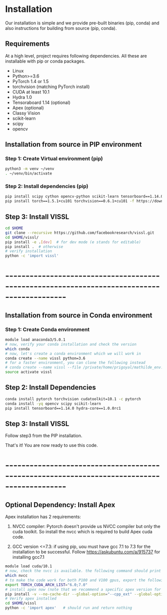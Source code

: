# Installation

Our installation is simple and we provide pre-built binaries (pip, conda) and also instructions for building from source (pip, conda).

## Requirements

At a high level, project requires following dependencies. All these are installable with pip or conda packages.

- Linux
- Python>=3.6
- PyTorch 1.4 or 1.5
- torchvision (matching PyTorch install)
- CUDA at least 10.1
- Hydra 1.0
- Tensoraboard 1.14 (optional)
- Apex (optional)
- Classy Vision
- scikit-learn
- scipy
- opencv

## Installation from source in PIP environment

### Step 1: Create Virtual environment (pip)
```bash
python3 -m venv ~/venv
. ~/venv/bin/activate
```

### Step 2: Install dependencies (pip)
```bash
pip install scipy cython opencv-python scikit-learn tensorboard==1.14.0 hydra-core==1.0.0rc1
pip install torch==1.5.1+cu101 torchvision==0.6.1+cu101 -f https://download.pytorch.org/whl/torch_stable.html
```

## Step 3: Install VISSL

```bash
cd $HOME
git clone --recursive https://github.com/facebookresearch/vissl.git
cd $HOME/vissl/
pip install -e .[dev]  # for dev mode (e stands for editable)
pip install .  # otherwise
# verify installation
python -c 'import vissl'
```

# ------------------------------------------------------------------------------------------- #
## Installation from source in Conda environment

### Step 1: Create Conda environment

```bash
module load anaconda3/5.0.1
# now, verify your conda installation and check the version
which conda
# now, let's create a conda environment which we will work in
conda create --name vissl python=3.6
# for a faster environment, you can clone the following instead
# conda create --name vissl --file /private/home/prigoyal/mathilde_env.txt
source activate vissl
```

## Step 2: Install Dependencies

```bash
conda install pytorch torchvision cudatoolkit=10.1 -c pytorch
conda install -yq opencv scipy scikit-learn
pip install tensorboard==1.14.0 hydra-core==1.0.0rc1
```

## Step 3: Install VISSL
Follow step3 from the PIP installation.

That's it! You are now ready to use this code.

# ------------------------------------------------------------------------------------------- #
## Optional Dependency: Install Apex

Apex installation has 2 requirements:
1. NVCC compiler: Pytorch doesn't provide us NVCC compiler but only the cuda toolkit. So install the nvcc which is required to build Apex cuda code.

2. GCC version <=7.3: if using pip, uou must have gcc 7.1 to 7.3 for the installation to be successful. Follow https://askubuntu.com/a/915737 for installing gcc7.1

```bash
module load cuda/10.1
# now, check the nvcc is available. the following command should print nvcc path
which nvcc
# to make the code work for both P100 and V100 gpus, export the following env variable
export TORCH_CUDA_ARCH_LIST="6.0;7.0"
# install apex now (note that we recommend a specific apex version for stability)
pip install -v --no-cache-dir --global-option="--cpp_ext" --global-option="--cuda_ext" apex@https://github.com/NVIDIA/apex/tarball/1f2aa9156547377a023932a1512752c392d9bbdf
# Verify apex installed
cd $HOME/vissl
python -c 'import apex'   # should run and return nothing
```
